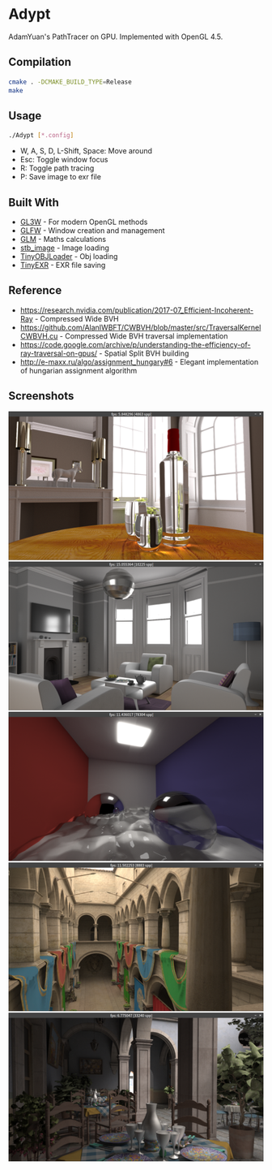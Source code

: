 # Adypt
AdamYuan's PathTracer on GPU. Implemented with OpenGL 4.5.

## Compilation
```bash
cmake . -DCMAKE_BUILD_TYPE=Release
make
```

## Usage
```bash
./Adypt [*.config]
```
* W, A, S, D, L-Shift, Space: Move around
* Esc: Toggle window focus
* R: Toggle path tracing
* P: Save image to exr file

## Built With
* [GL3W](https://github.com/skaslev/gl3w) - For modern OpenGL methods
* [GLFW](http://www.glfw.org/) - Window creation and management
* [GLM](https://glm.g-truc.net/) - Maths calculations
* [stb_image](https://github.com/nothings/stb/blob/master/stb_image.h) - Image loading
* [TinyOBJLoader](https://github.com/syoyo/tinyobjloader) - Obj loading
* [TinyEXR](https://github.com/syoyo/tinyexr) - EXR file saving


## Reference
* https://research.nvidia.com/publication/2017-07_Efficient-Incoherent-Ray - Compressed Wide BVH
* https://github.com/AlanIWBFT/CWBVH/blob/master/src/TraversalKernelCWBVH.cu - Compressed Wide BVH traversal implementation
* https://code.google.com/archive/p/understanding-the-efficiency-of-ray-traversal-on-gpus/ - Spatial Split BVH building
* http://e-maxx.ru/algo/assignment_hungary#6 - Elegant implementation of hungarian assignment algorithm

## Screenshots
![](https://raw.githubusercontent.com/AdamYuan/Adypt/master/screenshots/firepalace3.png)
![](https://raw.githubusercontent.com/AdamYuan/Adypt/master/screenshots/livingroom1.png)
![](https://raw.githubusercontent.com/AdamYuan/Adypt/master/screenshots/cornell_water1.png)
![](https://raw.githubusercontent.com/AdamYuan/Adypt/master/screenshots/sponza3.png)
![](https://raw.githubusercontent.com/AdamYuan/Adypt/master/screenshots/san3.png)

